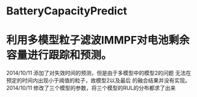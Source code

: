 ﻿BatteryCapacityPredict
======================
利用多模型粒子滤波IMMPF对电池剩余容量进行跟踪和预测。
====================================================
2014/10/11
添加了对失效时间的预测，但是由于多模型中的模型2的问题
无法在预定的时间内出现小于阈值的粒子，故模型2以及最后
的融合结果并没有实现。
2014/10/11
修改了三个模型的参数，将三个模型的RUL的分布都求了出来

